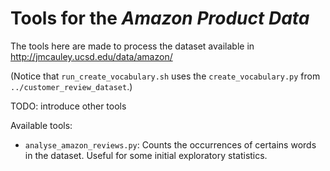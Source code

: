 # Tools for the _Amazon Product Data_

The tools here are made to process the dataset available in
http://jmcauley.ucsd.edu/data/amazon/

(Notice that `run_create_vocabulary.sh` uses the `create_vocabulary.py`
from `../customer_review_dataset`.)

TODO: introduce other tools

Available tools:

* `analyse_amazon_reviews.py`: Counts the occurrences of certains words in the
	dataset. Useful for some initial exploratory statistics.

